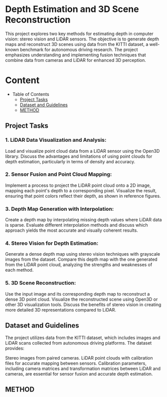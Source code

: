 # Depth Estimation and 3D Scene Reconstruction
This project explores two key methods for estimating depth in computer vision: stereo vision and LiDAR sensors. The objective is to generate depth maps and reconstruct 3D scenes using data from the KITTI dataset, a well-known benchmark for autonomous driving research. The project emphasizes understanding and implementing fusion techniques that combine data from cameras and LiDAR for enhanced 3D perception.

# Content
- Table of Contents
  * [Project Tasks](#Project-Tasks) 
  * [Dataset and Guidelines](#Dataset-and-Guidelines)  
  * [METHOD](#METHOD)
    
## Project Tasks

### 1. LiDAR Data Visualization and Analysis:

Load and visualize point cloud data from a LiDAR sensor using the Open3D library.
Discuss the advantages and limitations of using point clouds for depth estimation, particularly in terms of density and accuracy.

### 2. Sensor Fusion and Point Cloud Mapping:

Implement a process to project the LiDAR point cloud onto a 2D image, mapping each point's depth to a corresponding pixel.
Visualize the result, ensuring that point colors reflect their depth, as shown in reference figures.

### 3. Depth Map Generation with Interpolation:

Create a depth map by interpolating missing depth values where LiDAR data is sparse.
Evaluate different interpolation methods and discuss which approach yields the most accurate and visually coherent results.

### 4. Stereo Vision for Depth Estimation:

Generate a dense depth map using stereo vision techniques with grayscale images from the dataset.
Compare this depth map with the one generated from the LiDAR point cloud, analyzing the strengths and weaknesses of each method.

### 5. 3D Scene Reconstruction:

Use the input image and its corresponding depth map to reconstruct a dense 3D point cloud.
Visualize the reconstructed scene using Open3D or other 3D visualization tools.
Discuss the benefits of stereo vision in creating more detailed 3D representations compared to LiDAR.

## Dataset and Guidelines
The project utilizes data from the KITTI dataset, which includes images and LiDAR scans collected from autonomous driving platforms. The dataset provides:

Stereo images from paired cameras.
LiDAR point clouds with calibration files for accurate mapping between sensors.
Calibration parameters, including camera matrices and transformation matrices between LiDAR and cameras, are essential for sensor fusion and accurate depth estimation.

## METHOD
